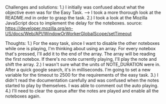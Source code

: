 Challenges and solutions:
1.) I initially was confused about what the objective even was for the Easy Task. 
  --> I took a more thorough look at the README.md in order to grasp the task. 
2.) I took a look at the Mozilla JavaScript docs to implement the delay for the noteboxes.
  source: https://developer.mozilla.org/en-US/docs/Web/API/WindowOrWorkerGlobalScope/setTimeout

Thoughts:
1.) For the easy task, since I want to disable the other noteboxes while one is playing, I'm thinking about using an array. For every notebox that's pressed, I'll add it to the end of the array. The array will be reading the first notebox. If there's no note currently playing, I'll play the note and shift the array.
2.) I wasn't sure what the units of NOTE_DURATION were in. After a quick google search, it's in milliseconds. I'm going to set a new variable for the timeout to 2500 for the requirements of the easy task.
3.) I didn't read the documentation carefully and was confused when the notes started to play by themselves. I was able to comment out the auto playing.
4.) I'll need to clear the queue after the notes are played and enable all the noteboxes again.
